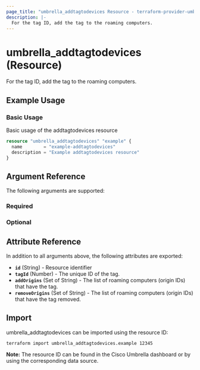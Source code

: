 ```yaml
---
page_title: "umbrella_addtagtodevices Resource - terraform-provider-umbrella"
description: |-
  For the tag ID, add the tag to the roaming computers.
---
```


# umbrella_addtagtodevices (Resource)

For the tag ID, add the tag to the roaming computers.

## Example Usage


### Basic Usage

Basic usage of the addtagtodevices resource

```terraform
resource "umbrella_addtagtodevices" "example" {
  name        = "example-addtagtodevices"
  description = "Example addtagtodevices resource"
}
```



## Argument Reference

The following arguments are supported:

### Required



### Optional



## Attribute Reference

In addition to all arguments above, the following attributes are exported:

- **`id`** (String) - Resource identifier
- **`tagId`** (Number) - The unique ID of the tag.
- **`addOrigins`** (Set of String) - The list of roaming computers (origin IDs) that have the tag.
- **`removeOrigins`** (Set of String) - The list of roaming computers (origin IDs) that have the tag removed.



## Import

umbrella_addtagtodevices can be imported using the resource ID:

```shell
terraform import umbrella_addtagtodevices.example 12345
```

**Note:** The resource ID can be found in the Cisco Umbrella dashboard or by using the corresponding data source.

